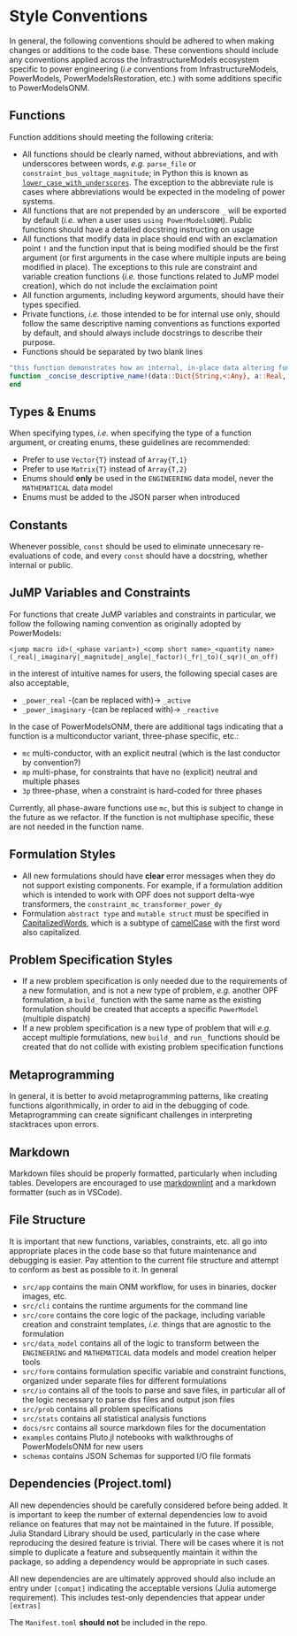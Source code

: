 # Style Conventions

In general, the following conventions should be adhered to when making changes or additions to the code base. These conventions should include any conventions applied across the InfrastructureModels ecosystem specific to power engineering (_i.e_ conventions from InfrastructureModels, PowerModels, PowerModelsRestoration, etc.) with some additions specific to PowerModelsONM.

## Functions

Function additions should meeting the following criteria:

- All functions should be clearly named, without abbreviations, and with underscores between words, _e.g._ `parse_file` or `constraint_bus_voltage_magnitude`; in Python this is known as [`lower_case_with_underscores`](https://legacy.python.org/dev/peps/pep-0008/#descriptive-naming-styles). The exception to the abbreviate rule is cases where abbreviations would be expected in the modeling of power systems.
- All functions that are not prepended by an underscore `_` will be exported by default (_i.e._ when a user uses `using PowerModelsONM`). Public functions should have a detailed docstring instructing on usage
- All functions that modify data in place should end with an exclamation point `!` and the function input that is being modified should be the first argument (or first arguments in the case where multiple inputs are being modified in place). The exceptions to this rule are constraint and variable creation functions (_i.e._ those functions related to JuMP model creation), which do not include the exclaimation point
- All function arguments, including keyword arguments, should have their types specified.
- Private functions, _i.e._ those intended to be for internal use only, should follow the same descriptive naming conventions as functions exported by default, and should always include docstrings to describe their purpose.
- Functions should be separated by two blank lines

```julia
"this function demonstrates how an internal, in-place data altering function should be defined"
function _concise_descriptive_name!(data::Dict{String,<:Any}, a::Real, b::Vector{<:Real}, c::Matrix{<:Complex}; d::Bool=false, e::Vector{Function}=Function[])
end
```

## Types & Enums

When specifying types, _i.e._ when specifying the type of a function argument, or creating enums, these guidelines are recommended:

- Prefer to use `Vector{T}` instead of `Array{T,1}`
- Prefer to use `Matrix{T}` instead of `Array{T,2}`
- Enums should **only** be used in the `ENGINEERING` data model, never the `MATHEMATICAL` data model
- Enums must be added to the JSON parser when introduced

## Constants

Whenever possible, `const` should be used to eliminate unnecesary re-evaluations of code, and every `const` should have a docstring, whether internal or public.

## JuMP Variables and Constraints

For functions that create JuMP variables and constraints in particular, we follow the following naming convention as originally adopted by PowerModels:

`<jump macro id>(_<phase variant>)_<comp short name>_<quantity name>(_real|_imaginary|_magnitude|_angle|_factor)(_fr|_to)(_sqr)(_on_off)`

in the interest of intuitive names for users, the following special cases are also acceptable,

- `_power_real` -(can be replaced with)-> `_active`
- `_power_imaginary` -(can be replaced with)-> `_reactive`

In the case of PowerModelsONM, there are additional tags indicating that a function is a multiconductor variant, three-phase specific, etc.:

- `mc` multi-conductor, with an explicit neutral (which is the last conductor by convention?)
- `mp` multi-phase, for constraints that have no (explicit) neutral and multiple phases
- `3p` three-phase, when a constraint is hard-coded for three phases

Currently, all phase-aware functions use `mc`, but this is subject to change in the future as we refactor. If the function is not multiphase specific, these are not needed in the function name.

## Formulation Styles

- All new formulations should have **clear** error messages when they do not support existing components. For example, if a formulation addition which is intended to work with OPF does not support delta-wye transformers, the `constraint_mc_transformer_power_dy`
- Formulation `abstract type` and `mutable struct` must be specified in [CapitalizedWords](https://legacy.python.org/dev/peps/pep-0008/#descriptive-naming-styles), which is a subtype of [camelCase](https://en.wikipedia.org/wiki/Camel_case) with the first word also capitalized.

## Problem Specification Styles

- If a new problem specification is only needed due to the requirements of a new formulation, and is not a new type of problem, _e.g._ another OPF formulation, a `build_` function with the same name as the existing formulation should be created that accepts a specific `PowerModel` (multiple dispatch)
- If a new problem specification is a new type of problem that will _e.g._ accept multiple formulations, new `build_` and `run_` functions should be created that do not collide with existing problem specification functions

## Metaprogramming

In general, it is better to avoid metaprogramming patterns, like creating functions algorithmically, in order to aid in the debugging of code. Metaprogramming can create significant challenges in interpreting stacktraces upon errors.

## Markdown

Markdown files should be properly formatted, particularly when including tables. Developers are encouraged to use [markdownlint](https://github.com/markdownlint/markdownlint) and a markdown formatter (such as in VSCode).

## File Structure

It is important that new functions, variables, constraints, etc. all go into appropriate places in the code base so that future maintenance and debugging is easier. Pay attention to the current file structure and attempt to conform as best as possible to it. In general

- `src/app` contains the main ONM workflow, for uses in binaries, docker images, etc.
- `src/cli` contains the runtime arguments for the command line
- `src/core` contains the core logic of the package, including variable creation and constraint templates, _i.e._ things that are agnostic to the formulation
- `src/data_model` contains all of the logic to transform between the `ENGINEERING` and `MATHEMATICAL` data models and model creation helper tools
- `src/form` contains formulation specific variable and constraint functions, organized under separate files for different formulations
- `src/io` contains all of the tools to parse and save files, in particular all of the logic necessary to parse dss files and output json files
- `src/prob` contains all problem specifications
- `src/stats` contains all statistical analysis functions
- `docs/src` contains all source markdown files for the documentation
- `examples` contains Pluto.jl notebooks with walkthroughs of PowerModelsONM for new users
- `schemas` contains JSON Schemas for supported I/O file formats

## Dependencies (Project.toml)

All new dependencies should be carefully considered before being added. It is important to keep the number of external dependencies low to avoid reliance on features that may not be maintained in the future. If possible, Julia Standard Library should be used, particularly in the case where reproducing the desired feature is trivial. There will be cases where it is not simple to duplicate a feature and subsequently maintain it within the package, so adding a dependency would be appropriate in such cases.

All new dependencies are are ultimately approved should also include an entry under `[compat]` indicating the acceptable versions (Julia automerge requirement). This includes test-only dependencies that appear under `[extras]`

The `Manifest.toml` **should not** be included in the repo.
